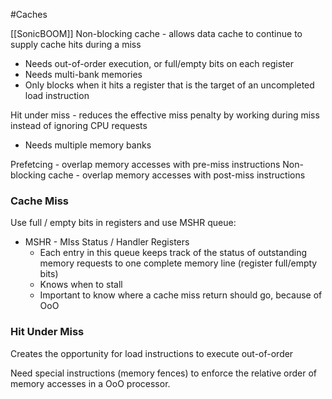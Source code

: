 #Caches 

[[SonicBOOM]]
Non-blocking cache - allows data cache to continue to supply cache hits during a miss
- Needs out-of-order execution, or full/empty bits on each register
- Needs multi-bank memories
- Only blocks when it hits a register that is the target of an uncompleted load instruction

Hit under miss - reduces the effective miss penalty by working during miss instead of ignoring CPU requests
- Needs multiple memory banks

Prefetcing - overlap memory accesses with pre-miss instructions
Non-blocking cache - overlap memory accesses with post-miss instructions

### Cache Miss

Use full / empty bits in registers and use MSHR queue:
- MSHR - MIss Status / Handler Registers
	- Each entry in this queue keeps track of the status of outstanding memory requests to one complete memory line (register full/empty bits)
	- Knows when to stall
	- Important to know where a cache miss return should go, because of OoO


### Hit Under Miss

Creates the opportunity for load instructions to execute out-of-order

Need special instructions (memory fences) to enforce the relative order of memory accesses in a OoO processor.
